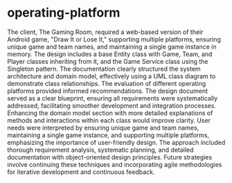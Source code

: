 # operating-platform
The client, The Gaming Room, required a web-based version of their Android game, "Draw It or Lose It," supporting multiple platforms, ensuring unique game and team names, and maintaining a single game instance in memory. The design includes a base Entity class with Game, Team, and Player classes inheriting from it, and the Game Service class using the Singleton pattern. The documentation clearly structured the system architecture and domain model, effectively using a UML class diagram to demonstrate class relationships. The evaluation of different operating platforms provided informed recommendations. The design document served as a clear blueprint, ensuring all requirements were systematically addressed, facilitating smoother development and integration processes. Enhancing the domain model section with more detailed explanations of methods and interactions within each class would improve clarity. User needs were interpreted by ensuring unique game and team names, maintaining a single game instance, and supporting multiple platforms, emphasizing the importance of user-friendly design. The approach included thorough requirement analysis, systematic planning, and detailed documentation with object-oriented design principles. Future strategies involve continuing these techniques and incorporating agile methodologies for iterative development and continuous feedback.
